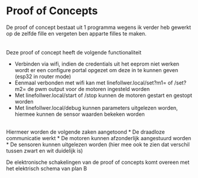 # Proof of Concepts

De proof of concept bestaat uit 1 programma wegens ik verder heb gewerkt op de zelfde fille en vergeten ben apparte filles te maken.
<br />  
<br />
Deze proof of concept heeft de volgende functionaliteit
* Verbinden via wifi, indien de credentials uit het eeprom niet werken wordt er een configure portal opgezet om deze in te kunnen geven (esp32 in router mode)
* Eenmaal verbonden met wifi kan met linefollwer.local/set?m1= of /set?m2= de pwm output voor de motoren ingesteld worden
* Met linefollwer.local/start of /stop kunnen de motoren gestart en gestopt worden
* Met linefollwer.local/debug kunnen parameters uitgelezen worden, hiermee kunnen de sensor waarden bekeken worden
<br />
Hiermeer worden de volgende zaken aangetoond
* De draadloze communicatie werkt
* De motoren kunnen afzonderlijk aangestuurd worden
* De sensoren kunnen uitgelezen worden (hier mee ook te zien dat verschil tussen zwart en wit duidelijk is)
  
De elektronische schakelingen van de proof of concepts komt overeen met het elektrisch schema van plan B
